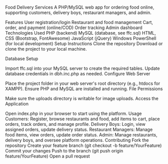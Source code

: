 Food Delivery Services
A PHP/MySQL web app for ordering food online, supporting customers, delivery boys, restaurant managers, and admin.

Features
User registration/login
Restaurant and food management
Cart, order, and payment (online/COD)
Order tracking
Admin dashboard
Technologies Used
PHP (backend)
MySQL (database, see ffc.sql)
HTML, CSS (Bootstrap, FontAwesome)
JavaScript (jQuery)
Windows PowerShell (for local development)
Setup Instructions
Clone the repository
Download or clone the project to your local machine.

Database Setup

Import ffc.sql into your MySQL server to create the required tables.
Update database credentials in dbh.inc.php as needed.
Configure Web Server

Place the project folder in your web server's root directory (e.g., htdocs for XAMPP).
Ensure PHP and MySQL are installed and running.
File Permissions

Make sure the uploads directory is writable for image uploads.
Access the Application

Open index.php in your browser to start using the platform.
Usage
Customers: Register, browse restaurants and food, add items to cart, place orders, track orders, and manage profile.
Delivery Boys: Login, view assigned orders, update delivery status.
Restaurant Managers: Manage food items, view orders, update order status.
Admin: Manage restaurants, delivery boys, and oversee platform operations.
Contributing
Fork the repository
Create your feature branch (git checkout -b feature/YourFeature)
Commit your changes
Push to the branch (git push origin feature/YourFeature)
Open a pull request
